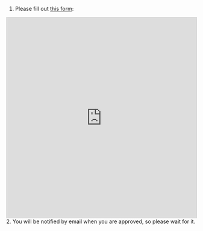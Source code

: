 1. Please fill out [this form](https://airtable.com/appIMm1OL6Bf1o8Tg/shrjuJBqTkPWb4U4M):
<iframe class="airtable-embed" src="https://airtable.com/embed/appIMm1OL6Bf1o8Tg/shrjuJBqTkPWb4U4M?backgroundColor=red&prefill_ウォレットアドレス / Wallet Address={ACCOUNT}" frameborder="0" onmousewheel="" width="100%" height="533" style="background: transparent; border: 1px solid #ccc;"></iframe>
2. You will be notified by email when you are approved, so please wait for it.
